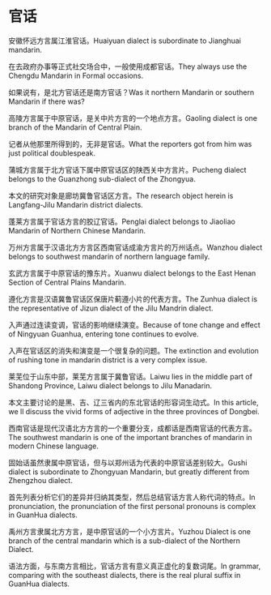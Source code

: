 # 官话

<p><span class="chinese">安徽怀远方言属江淮官话。</span><span class="english">Huaiyuan dialect is subordinate to Jianghuai mandarin.</span></p>

<p><span class="chinese">在去政府办事等正式社交场合中，一般使用成都官话。</span><span class="english">They always use the Chengdu Mandarin in Formal occasions.</span></p>

<p><span class="chinese">如果说有，是北方官话还是南方官话？</span><span class="english">Was it northern Mandarin or southern Mandarin if there was?</span></p>

<p><span class="chinese">高陵方言属于中原官话，是关中片方言的一个地点方言。</span><span class="english">Gaoling dialect is one branch of the Mandarin of Central Plain.</span></p>

<p><span class="chinese">记者从他那里所得到的，无非是官话。</span><span class="english">What the reporters got from him was just political doublespeak.</span></p>

<p><span class="chinese">蒲城方言属于北方官话下属中原官话区的陕西关中方言片。</span><span class="english">Pucheng dialect belongs to the Guanzhong sub-dialect of the Zhongyua.</span></p>

<p><span class="chinese">本文的研究对象是廊坊冀鲁官话区方言。</span><span class="english">The research object herein is Langfang-Jilu Mandarin district dialects.</span></p>

<p><span class="chinese">蓬莱方言属于官话方言的胶辽官话。</span><span class="english">Penglai dialect belongs to Jiaoliao Mandarin of Northern Chinese Mandarin.</span></p>

<p><span class="chinese">万州方言属于汉语北方方言区西南官话成渝方言片的万州话点。</span><span class="english">Wanzhou dialect belongs to southwest mandarin of northern language family.</span></p>

<p><span class="chinese">玄武方言属于中原官话的豫东片。</span><span class="english">Xuanwu dialect belongs to the East Henan Section of Central Plains Mandarin.</span></p>

<p><span class="chinese">遵化方言是汉语冀鲁官话区保唐片蓟遵小片的代表方言。</span><span class="english">The Zunhua dialect is the representative of Jizun dialect of the Jilu Mandrin dialect.</span></p>

<p><span class="chinese">入声通过连读变调，官话的影响继续演变。</span><span class="english">Because of tone change and effect of Ningyuan Guanhua, entering tone continues to evolve.</span></p>

<p><span class="chinese">入声在官话区的消失和演变是一个很复杂的问题。</span><span class="english">The extinction and evolution of rushing tone in mandarin district is a very complex issue.</span></p>

<p><span class="chinese">莱芜位于山东中部，莱芜方言属于冀鲁官话。</span><span class="english">Laiwu lies in the middle part of Shandong Province, Laiwu dialect belongs to Jilu Manadarin.</span></p>

<p><span class="chinese">本文主要讨论的是黑、吉、辽三省内的东北官话的形容词生动式。</span><span class="english">In this article, we ll discuss the vivid forms of adjective in the three provinces of Dongbei.</span></p>

<p><span class="chinese">西南官话是现代汉语北方方言的一个重要分支，成都话是西南官话的代表方言。</span><span class="english">The southwest mandarin is one of the important branches of mandarin in modern Chinese language.</span></p>

<p><span class="chinese">固始话虽然隶属中原官话，但与以郑州话为代表的中原官话差别较大。</span><span class="english">Gushi dialect is subordinate to Zhongyuan Mandarin, but greatly different from Zhengzhou dialect.</span></p>

<p><span class="chinese">首先列表分析它们的差异并归纳其类型，然后总结官话方言人称代词的特点。</span><span class="english">In pronunciation, the pronunciation of the first personal pronouns is complex in GuanHua dialects.</span></p>

<p><span class="chinese">禹州方言隶属北方方言，是中原官话的一个小方言片。</span><span class="english">Yuzhou Dialect is one branch of the central mandarin which is a sub-dialect of the Northern Dialect.</span></p>

<p><span class="chinese">语法方面，与东南方言相比，官话方言有意义真正虚化的复数词尾。</span><span class="english">In grammar, comparing with the southeast dialects, there is the real plural suffix in GuanHua dialects.</span></p>

